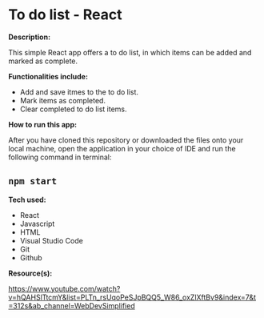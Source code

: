 
# To do list - React

**Description:**

This simple React app offers a to do list, in which items can be added and marked as complete.  

**Functionalities include:**
* Add and save itmes to the to do list.
* Mark items as completed.
* Clear completed to do list items.

**How to run this app:**

After you have cloned this repository or downloaded the files onto your local machine, open the application in your choice of IDE and run the following command in terminal:
## `npm start`

**Tech used:**
* React
* Javascript
* HTML
* Visual Studio Code   
* Git
* Github

**Resource(s):**

https://www.youtube.com/watch?v=hQAHSlTtcmY&list=PLTn_rsUqoPeSJpBQQ5_W86_oxZlXftBv9&index=7&t=312s&ab_channel=WebDevSimplified
